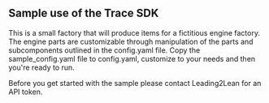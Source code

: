## Sample use of the Trace SDK

This is a small factory that will produce items for a fictitious engine factory.
The engine parts are customizable through manipulation of the parts and subcomponents
outlined in the config.yaml file. Copy the sample_config.yaml file to config.yaml,
customize to your needs and then you're ready to run.

Before you get started with the sample please contact Leading2Lean for an API token.
